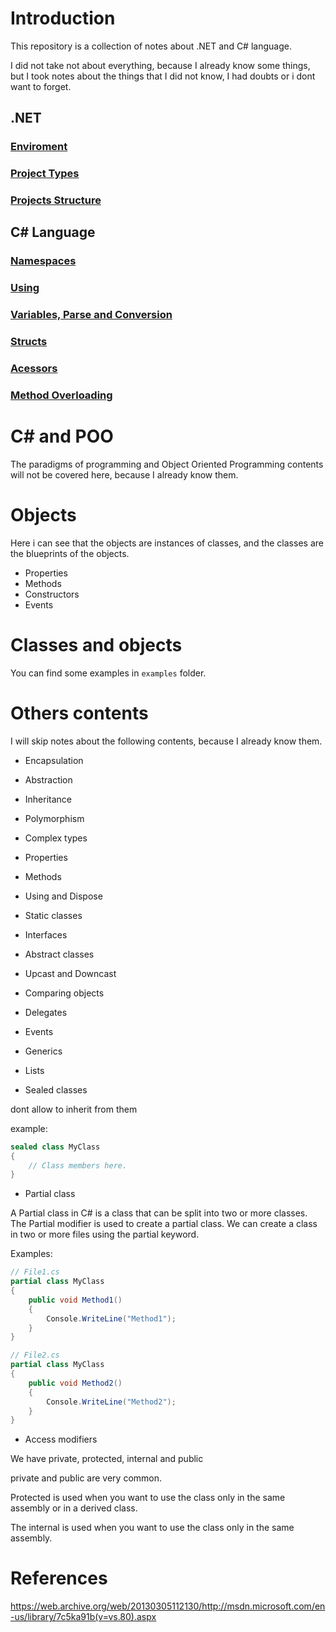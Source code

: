 # Introduction

This repository is a collection of notes about .NET and C# language.

I did not take not about everything, because I already know some things, but I took notes about the things that I did not know, I had doubts or i dont want to forget.



## .NET

### [Enviroment](./NET/enviroment.md)
### [Project Types](./NET/projects_types.md)
### [Projects Structure](./NET/projects_structure.md)

## C# Language

### [Namespaces](./csharp/namespace.md)
### [Using](./csharp/using.md)
### [Variables, Parse and Conversion](./csharp/variables.md)
### [Structs](./csharp/structs.md)
### [Acessors](./csharp/acessors.md)
### [Method Overloading](./csharp/method_overloading.md.md)

# C# and POO

The paradigms of programming and Object Oriented Programming contents will not be covered here, because I already know them.

# Objects

Here i can see that the objects are instances of classes, and the classes are the blueprints of the objects.

- Properties
- Methods
- Constructors
- Events

# Classes and objects

You can find some examples in `examples` folder.

# Others contents

I will skip notes about the following contents, because I already know them.

- Encapsulation
- Abstraction
- Inheritance
- Polymorphism



- Complex types
- Properties
- Methods
- Using and Dispose
- Static classes
- Interfaces
- Abstract classes
- Upcast and Downcast
- Comparing objects
- Delegates
- Events
- Generics
- Lists

- Sealed classes

dont allow to inherit from them

example:

```csharp
sealed class MyClass
{
    // Class members here.
}
```

- Partial class

A Partial class in C# is a class that can be split into two or more classes. The Partial modifier is used to create a partial class. We can create a class in two or more files using the partial keyword.

Examples:

```csharp
// File1.cs
partial class MyClass
{
    public void Method1()
    {
        Console.WriteLine("Method1");
    }
}

// File2.cs
partial class MyClass
{
    public void Method2()
    {
        Console.WriteLine("Method2");
    }
}
```

- Access modifiers

We have private, protected, internal and public

private and public are very common.

Protected is used when you want to use the class only in the same assembly or in a derived class.

The internal is used when you want to use the class only in the same assembly.

# References

https://web.archive.org/web/20130305112130/http://msdn.microsoft.com/en-us/library/7c5ka91b(v=vs.80).aspx